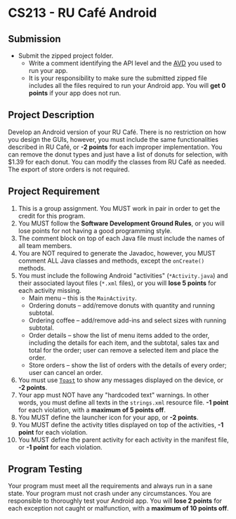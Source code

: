 # CS213 - RU Café Android

## Submission

-   Submit the zipped project folder.
    -   Write a comment identifying the API level and the [AVD](https://developer.android.com/studio/run/managing-avds) you used to run your app.
    -   It is your responsibility to make sure the submitted zipped file includes all the files required to run your Android app. You will **get 0 points** if your app does not run.

## Project Description

Develop an Android version of your RU Café. There is no restriction on how you design the GUIs, however, you must include the same functionalities described in RU Café, or **-2 points** for each improper implementation. You can remove the donut types and just have a list of donuts for selection, with $1.39 for each donut. You can modify the classes from RU Café as needed. The export of store orders is not required.

## Project Requirement

1. This is a group assignment. You MUST work in pair in order to get the credit for this program.
2. You MUST follow the **Software Development Ground Rules**, or you will lose points for not having a good programming style.
3. The comment block on top of each Java file must include the names of all team members.
4. You are NOT required to generate the Javadoc, however, you MUST comment ALL Java classes and methods, except the `onCreate()` methods.
5. You must include the following Android "activities" (`*Activity.java`) and their associated layout files (`*.xml` files), or you will **lose 5 points** for each activity missing.
    - Main menu – this is the `MainActivity`.
    - Ordering donuts – add/remove donuts with quantity and running subtotal.
    - Ordering coffee – add/remove add-ins and select sizes with running subtotal.
    - Order details – show the list of menu items added to the order, including the details for each item, and the subtotal, sales tax and total for the order; user can remove a selected item and place the order.
    - Store orders – show the list of orders with the details of every order; user can cancel an order.
6. You must use [`Toast`](https://developer.android.com/reference/android/widget/Toast) to show any messages displayed on the device, or **-2 points**.
7. Your app must NOT have any "hardcoded text" warnings. In other words, you must define all texts in the `strings.xml` resource file. **-1 point** for each violation, with a **maximum of 5 points off**.
8. You MUST define the launcher icon for your app, or **-2 points**.
9. You MUST define the activity titles displayed on top of the activities, **-1 point** for each violation.
10. You MUST define the parent activity for each activity in the manifest file, or **-1 point** for each violation.

## Program Testing

Your program must meet all the requirements and always run in a sane state. Your program must not crash under any circumstances. You are responsible to thoroughly test your Android app. You will **lose 2 points** for each exception not caught or malfunction, with a **maximum of 10 points off**.
